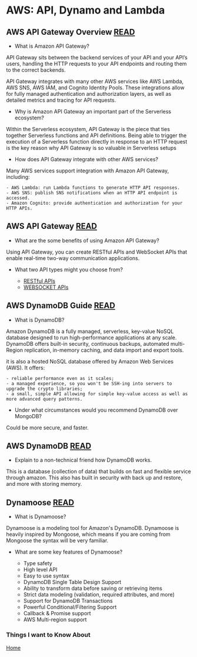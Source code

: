 # AWS: API, Dynamo and Lambda

## AWS API Gateway Overview [READ](https://www.serverless.com/amazon-api-gateway)

- What is Amazon API Gateway?

API Gateway sits between the backend services of your API and your API’s users, handling the HTTP requests to your API endpoints and routing them to the correct backends.

API Gateway integrates with many other AWS services like AWS Lambda, AWS SNS, AWS IAM, and Cognito Identity Pools. These integrations allow for fully managed authentication and authorization layers, as well as detailed metrics and tracing for API requests.

- Why is Amazon API Gateway an important part of the Serverless ecosystem?

Within the Serverless ecosystem, API Gateway is the piece that ties together Serverless functions and API definitions. Being able to trigger the execution of a Serverless function directly in response to an HTTP request is the key reason why API Gateway is so valuable in Serverless setups

- How does API Gateway integrate with other AWS services?

Many AWS services support integration with Amazon API Gateway, including:

    - AWS Lambda: run Lambda functions to generate HTTP API responses.
    - AWS SNS: publish SNS notifications when an HTTP API endpoint is accessed.
    - Amazon Cognito: provide authentication and authorization for your HTTP APIs.

## AWS API Gateway [READ](https://aws.amazon.com/api-gateway/)

- What are the some benefits of using Amazon API Gateway?

Using API Gateway, you can create RESTful APIs and WebSocket APIs that enable real-time two-way communication applications.

- What two API types might you choose from?

  - [RESTful APIs](https://docs.aws.amazon.com/apigateway/latest/developerguide/http-api-vs-rest.html)
  - [WEBSOCKET APIs](https://docs.aws.amazon.com/apigateway/latest/developerguide/apigateway-websocket-api-overview.html)

## AWS DynamoDB Guide [READ](https://www.dynamodbguide.com/what-is-dynamo-db/)

- What is DynamoDB?

Amazon DynamoDB is a fully managed, serverless, key-value NoSQL database designed to run high-performance applications at any scale. DynamoDB offers built-in security, continuous backups, automated multi-Region replication, in-memory caching, and data import and export tools.

it is also a hosted NoSQL database offered by Amazon Web Services (AWS). It offers:

    - reliable performance even as it scales;
    - a managed experience, so you won't be SSH-ing into servers to upgrade the crypto libraries;
    - a small, simple API allowing for simple key-value access as well as more advanced query patterns.

- Under what circumstances would you recommend DynamoDB over MongoDB?

Could be more secure, and faster.

## AWS DynamoDB [READ](https://aws.amazon.com/dynamodb/)

- Explain to a non-technical friend how DynamoDB works.

This is a database (collection of data) that builds on fast and flexible service through amazon. This also has built in security with back up and restore, and more with storing memory.

## Dynamoose [READ](https://dynamoosejs.com/getting_started/Introduction)

- What is Dynamoose?

Dynamoose is a modeling tool for Amazon's DynamoDB. Dynamoose is heavily inspired by Mongoose, which means if you are coming from Mongoose the syntax will be very familiar.

- What are some key features of Dynamoose?

  - Type safety
  - High level API
  - Easy to use syntax
  - DynamoDB Single Table Design Support
  - Ability to transform data before saving or retrieving items
  - Strict data modeling (validation, required attributes, and more)
  - Support for DynamoDB Transactions
  - Powerful Conditional/Filtering Support
  - Callback & Promise support
  - AWS Multi-region support

### Things I want to Know About

[Home](https://keelen-fisher.github.io/new-repository/)
